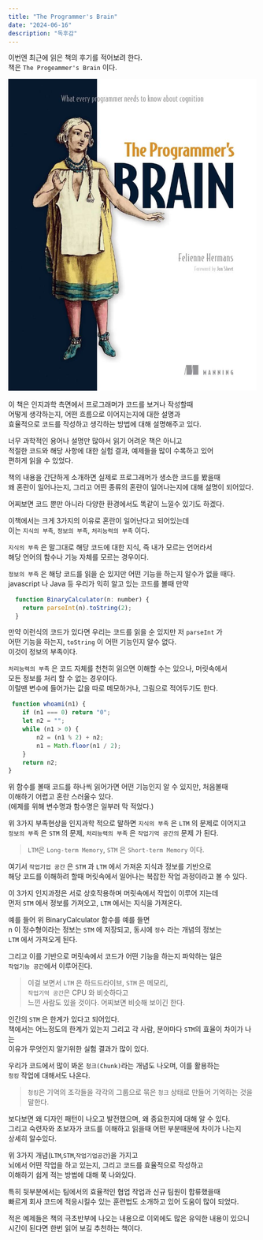 ```yaml
---
title: "The Programmer's Brain"
date: "2024-06-16"
description: "독후감"
---
```


이번엔 최근에 읽은 책의 후기를 적어보려 한다.  
책은  `The Progeammer's Brain` 이다.  

![book](./1.jpeg)

이 책은 인지과학 측면에서 프로그래머가 코드를 보거나 작성할때  
어떻게 생각하는지, 어떤 흐름으로 이어지는지에 대한 설명과  
효율적으로 코드를 작성하고 생각하는 방법에 대해 설명해주고 있다.    

너무 과학적인 용어나 설명만 많아서 읽기 어려운 책은 아니고  
적절한 코드와 해당 사항에 대한 실험 결과, 예제들을 많이 수록하고 있어  
편하게 읽을 수 있었다.  

책의 내용을 간단하게 소개하면 실제로 프로그래머가 생소한 코드를 봤을때  
왜 혼란이 일어나는지, 그리고 어떤 종류의 혼란이 일어나는지에 대해 설명이 되어있다.  

어찌보면 코드 뿐만 아니라 다양한 환경에서도 똑같이 느낄수 있기도 하겠다. 

이책에서는 크게 3가지의 이유로 혼란이 일어난다고 되어있는데  
이는 `지식의 부족`, `정보의 부족`, `처리능력의 부족` 이다.  

`지식의 부족` 은 말그대로 해당 코드에 대한 지식, 즉 내가 모르는 언어라서  
해당 언어의 함수나 기능 자체를 모르는 경우이다.  

`정보의 부족` 은 해당 코드를 읽을 순 있지만 어떤 기능을 하는지 알수가 없을 때다.  
javascript 나 Java 등 우리가 익히 알고 있는 코드를 볼때 만약  

```javascript
  function BinaryCalculator(n: number) {
    return parseInt(n).toString(2);
  }
```

만약 이런식의 코드가 있다면 우리는 코드를 읽을 순 있지만 저 `parseInt` 가  
어떤 기능을 하는지, `toString` 이 어떤 기능인지 알수 없다.  
이것이 정보의 부족이다.  

`처리능력의 부족` 은 코드 자체를 천천히 읽으면 이해할 수는 있으나, 머릿속에서  
모든 정보를 처리 할 수 없는 경우이다.  
이럴땐 변수에 들어가는 값을 따로 메모하거나, 그림으로 적어두기도 한다.  

```javascript
 function whoami(n1) {
    if (n1 === 0) return "0";
    let n2 = "";
    while (n1 > 0) {
        n2 = (n1 % 2) + n2;
        n1 = Math.floor(n1 / 2);
    }
    return n2;
}
```

위 함수를 볼때 코드를 하나씩 읽어가면 어떤 기능인지 알 수 있지만, 처음볼때  
이해하기 어렵고 혼란 스러울수 있다.  
(에제를 위해 변수명과 함수명은 일부러 막 적었다.)  

위 3가지 부족현상을 인지과학 적으로 말하면
`지식의 부족` 은 `LTM` 의 문제로 이어지고  
`정보의 부족` 은 `STM` 의 문제, `처리능력의 부족` 은 `작업기억 공간의` 문제 가 된다.  

>`LTM`은 `Long-term Memory`, `STM` 은 `Short-term Memory` 이다.  

여기서 `작업기업 공간` 은 `STM` 과 `LTM` 에서 가져온 지식과 정보를 기반으로  
해당 코드를 이해하려 할때 머릿속에서 일어나는 복잡한 작업 과정이라고 볼 수 있다.  

이 3가지 인지과정은 서로 상호작용하며 머릿속에서 작업이 이루어 지는데  
먼저 `STM` 에서 정보를 가져오고, `LTM` 에서는 지식을 가져온다.  

예를 들어 위 BinaryCalculator 함수를 예를 들면  
n 이 정수형이라는 정보는 `STM` 에 저장되고, 동시에 `정수` 라는 개념의 정보는  
`LTM` 에서 가져오게 된다.  

그리고 이를 기반으로 머릿속에서 코드가 어떤 기능을 하는지 파악하는 일은  
`작업기능 공간`에서 이루어진다.  

>이걸 보면서 `LTM` 은 하드드라이브, `STM` 은 메모리,  
>`작업기억 공간`은 CPU 와 비슷하다고  
>느낀 사람도 있을 것이다. 어찌보면 비슷해 보이긴 한다.  

인간의 `STM` 은 한계가 있다고 되어있다.  
책에서는 어느정도의 한계가 있는지 그리고 각 사람, 분야마다 `STM`의 효율이 차이가 나는  
이유가 무엇인지 알기위한 실험 결과가 많이 있다.  

우리가 코드에서 많이 봐온 `청크(Chunk)`라는 개념도 나오며, 이를 활용하는  
`청킹` 작업에 대해서도 나온다.

>`청킹`은 기억의 조각들을 각각의 그룹으로 묶은 `청크` 상태로 만들어 기억하는 것을  
> 말한다.  

보다보면 왜 디자인 패턴이 나오고 발전했으며, 왜 중요한지에 대해 알 수 있다.  
그리고 숙련자와 초보자가 코드를 이해하고 읽을때 어떤 부분때문에 차이가 나는지  
상세히 알수있다.  

위 3가지 개념(`LTM`,`STM`,`작업기업공간`)을 가지고  
뇌에서 어떤 작업을 하고 있는지, 그리고 코드를 효율적으로 작성하고  
이해하기 쉽게 적는 방법에 대해 쭉 나와있다.  

특히 뒷부분에서는 팀에서의 효율적인 협업 작업과 신규 팀원이 합류했을때  
빠르게 회사 코드에 적응시킬수 있는 훈련법도 소개하고 있어 도움이 많이 되었다.  

적은 예제들은 책의 극초반부에 나오는 내용으로 이외에도 많은 유익한 내용이 있으니  
시간이 된다면 한번 읽어 보길 추천하는 책이다.  






